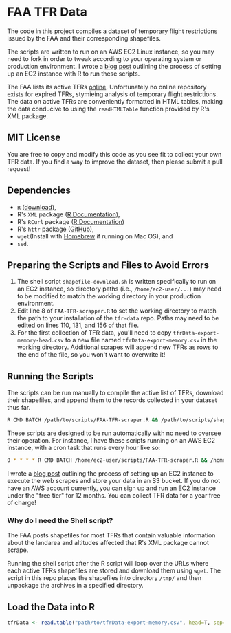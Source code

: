 # FAA TFR Data
The code in this project compiles a dataset of temporary flight restrictions issued by the FAA and their corresponding shapefiles.

The scripts are written to run on an AWS EC2 Linux instance, so you may need to fork in order to tweak according to your operating system or production environment. I wrote a [blog post](http://www.michaelkotro.us/posts/web-scraping-with-r-amazon-web-services-7eb5e27) outlining the process of setting up an EC2 instance with R to run these scripts.

The FAA lists its active TFRs [online](http://tfr.faa.gov/tfr2/list.jsp). Unfortunately no online repository exists for expired TFRs, stymieing analysis of temporary flight restrictions. The data on active TFRs are conveniently formatted in HTML tables, making the data conducive to using the `readHTMLTable` function provided by R's XML package.

## MIT License
You are free to copy and modify this code as you see fit to collect your own TFR data. If you find a way to improve the dataset, then please submit a pull request!

## Dependencies
* `R` ([download](https://cran.r-project.org/)),
* R's `XML` package ([R Documentation](https://cran.r-project.org/package=XML)),
* R's `RCurl` package ([R Documentation](https://cran.r-project.org/web/packages/RCurl/index.html))
* R's `httr` package ([GitHub](https://github.com/r-lib/httr)),
* `wget`(Install with [Homebrew](http://formulae.brew.sh/formula/wget) if running on Mac OS), and
* `sed`.

## Preparing the Scripts and Files to Avoid Errors
1. The shell script `shapefile-download.sh` is written specifically to run on an EC2 instance, so directory paths (i.e., `/home/ec2-user/...`) may need to be modified to match the working directory in your production environment.
2. Edit line 8 of `FAA-TFR-scrapper.R` to set the working directory to match the path to your installation of the `tfr-data` repo. Paths may need to be edited on lines 110, 131, and 156 of that file.
3. For the first collection of TFR data, you'll need to copy `tfrData-export-memory-head.csv` to a new file named `tfrData-export-memory.csv` in the working directory. Additional scrapes will append new TFRs as rows to the end of the file, so you won't want to overwrite it!

## Running the Scripts
The scripts can be run manually to compile the active list of TFRs, download their shapefiles, and append them to the records collected in your dataset thus far.

```bash
R CMD BATCH /path/to/scripts/FAA-TFR-scraper.R && /path/to/scripts/shapefile-download.sh
```

These scripts are designed to be run automatically with no need to oversee their operation. For instance, I have these scripts running on an AWS EC2 instance, with a cron task that runs every hour like so:

```bash
0 * * * * R CMD BATCH /home/ec2-user/scripts/FAA-TFR-scraper.R && /home/ec2-user/scripts/shapefile-download.sh
```

I wrote a [blog post](http://www.michaelkotro.us/posts/web-scraping-with-r-amazon-web-services-7eb5e27) outlining the process of setting up an EC2 instance to execute the web scrapes and store your data in an S3 bucket. If you do not have an AWS account currently, you can sign up and run an EC2 instance under the "free tier" for 12 months. You can collect TFR data for a year free of charge!

### Why do I need the Shell script?
The FAA posts shapefiles for most TFRs that contain valuable information about the landarea and altitudes affected that R's XML package cannot scrape.

Running the shell script after the R script will loop over the URLs where each active TFRs shapefiles are stored and download them using `wget`. The script in this repo places the shapefiles into directory `/tmp/` and then unpackage the archives in a specified directory.

## Load the Data into R
```r
tfrData <- read.table("path/to/tfrData-export-memory.csv", head=T, sep=",", na.strings = "")
```
